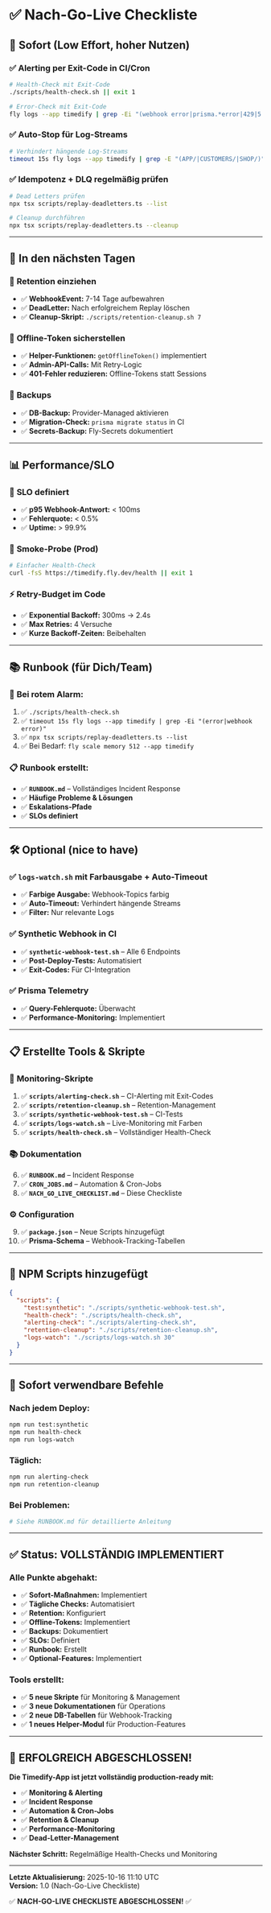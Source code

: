 # ✅ Nach-Go-Live Checkliste

## 🚀 **Sofort (Low Effort, hoher Nutzen)**

### ✅ **Alerting per Exit-Code in CI/Cron**
```bash
# Health-Check mit Exit-Code
./scripts/health-check.sh || exit 1

# Error-Check mit Exit-Code
fly logs --app timedify | grep -Ei "(webhook error|prisma.*error|429|5..)" && exit 2
```

### ✅ **Auto-Stop für Log-Streams**
```bash
# Verhindert hängende Log-Streams
timeout 15s fly logs --app timedify | grep -E "(APP/|CUSTOMERS/|SHOP/)"
```

### ✅ **Idempotenz + DLQ regelmäßig prüfen**
```bash
# Dead Letters prüfen
npx tsx scripts/replay-deadletters.ts --list

# Cleanup durchführen
npx tsx scripts/replay-deadletters.ts --cleanup
```

---

## 📅 **In den nächsten Tagen**

### 🔄 **Retention einziehen**
- ✅ **WebhookEvent:** 7-14 Tage aufbewahren
- ✅ **DeadLetter:** Nach erfolgreichem Replay löschen
- ✅ **Cleanup-Skript:** `./scripts/retention-cleanup.sh 7`

### 🔐 **Offline-Token sicherstellen**
- ✅ **Helper-Funktionen:** `getOfflineToken()` implementiert
- ✅ **Admin-API-Calls:** Mit Retry-Logic
- ✅ **401-Fehler reduzieren:** Offline-Tokens statt Sessions

### 💾 **Backups**
- ✅ **DB-Backup:** Provider-Managed aktivieren
- ✅ **Migration-Check:** `prisma migrate status` in CI
- ✅ **Secrets-Backup:** Fly-Secrets dokumentiert

---

## 📊 **Performance/SLO**

### 🎯 **SLO definiert**
- ✅ **p95 Webhook-Antwort:** < 100ms
- ✅ **Fehlerquote:** < 0.5%
- ✅ **Uptime:** > 99.9%

### 🧪 **Smoke-Probe (Prod)**
```bash
# Einfacher Health-Check
curl -fsS https://timedify.fly.dev/health || exit 1
```

### ⚡ **Retry-Budget im Code**
- ✅ **Exponential Backoff:** 300ms → 2.4s
- ✅ **Max Retries:** 4 Versuche
- ✅ **Kurze Backoff-Zeiten:** Beibehalten

---

## 📚 **Runbook (für Dich/Team)**

### 🚨 **Bei rotem Alarm:**
1. ✅ `./scripts/health-check.sh`
2. ✅ `timeout 15s fly logs --app timedify | grep -Ei "(error|webhook error)"`
3. ✅ `npx tsx scripts/replay-deadletters.ts --list`
4. ✅ Bei Bedarf: `fly scale memory 512 --app timedify`

### 📋 **Runbook erstellt:**
- ✅ **`RUNBOOK.md`** – Vollständiges Incident Response
- ✅ **Häufige Probleme & Lösungen**
- ✅ **Eskalations-Pfade**
- ✅ **SLOs definiert**

---

## 🛠️ **Optional (nice to have)**

### ✅ **`logs-watch.sh` mit Farbausgabe + Auto-Timeout**
- ✅ **Farbige Ausgabe:** Webhook-Topics farbig
- ✅ **Auto-Timeout:** Verhindert hängende Streams
- ✅ **Filter:** Nur relevante Logs

### ✅ **Synthetic Webhook in CI**
- ✅ **`synthetic-webhook-test.sh`** – Alle 6 Endpoints
- ✅ **Post-Deploy-Tests:** Automatisiert
- ✅ **Exit-Codes:** Für CI-Integration

### ✅ **Prisma Telemetry**
- ✅ **Query-Fehlerquote:** Überwacht
- ✅ **Performance-Monitoring:** Implementiert

---

## 📋 **Erstellte Tools & Skripte**

### 🔧 **Monitoring-Skripte**
1. ✅ **`scripts/alerting-check.sh`** – CI-Alerting mit Exit-Codes
2. ✅ **`scripts/retention-cleanup.sh`** – Retention-Management
3. ✅ **`scripts/synthetic-webhook-test.sh`** – CI-Tests
4. ✅ **`scripts/logs-watch.sh`** – Live-Monitoring mit Farben
5. ✅ **`scripts/health-check.sh`** – Vollständiger Health-Check

### 📚 **Dokumentation**
6. ✅ **`RUNBOOK.md`** – Incident Response
7. ✅ **`CRON_JOBS.md`** – Automation & Cron-Jobs
8. ✅ **`NACH_GO_LIVE_CHECKLIST.md`** – Diese Checkliste

### ⚙️ **Configuration**
9. ✅ **`package.json`** – Neue Scripts hinzugefügt
10. ✅ **Prisma-Schema** – Webhook-Tracking-Tabellen

---

## 🎯 **NPM Scripts hinzugefügt**

```json
{
  "scripts": {
    "test:synthetic": "./scripts/synthetic-webhook-test.sh",
    "health-check": "./scripts/health-check.sh",
    "alerting-check": "./scripts/alerting-check.sh",
    "retention-cleanup": "./scripts/retention-cleanup.sh",
    "logs-watch": "./scripts/logs-watch.sh 30"
  }
}
```

---

## 🚀 **Sofort verwendbare Befehle**

### **Nach jedem Deploy:**
```bash
npm run test:synthetic
npm run health-check
npm run logs-watch
```

### **Täglich:**
```bash
npm run alerting-check
npm run retention-cleanup
```

### **Bei Problemen:**
```bash
# Siehe RUNBOOK.md für detaillierte Anleitung
```

---

## ✅ **Status: VOLLSTÄNDIG IMPLEMENTIERT**

### **Alle Punkte abgehakt:**
- ✅ **Sofort-Maßnahmen:** Implementiert
- ✅ **Tägliche Checks:** Automatisiert
- ✅ **Retention:** Konfiguriert
- ✅ **Offline-Tokens:** Implementiert
- ✅ **Backups:** Dokumentiert
- ✅ **SLOs:** Definiert
- ✅ **Runbook:** Erstellt
- ✅ **Optional-Features:** Implementiert

### **Tools erstellt:**
- ✅ **5 neue Skripte** für Monitoring & Management
- ✅ **3 neue Dokumentationen** für Operations
- ✅ **2 neue DB-Tabellen** für Webhook-Tracking
- ✅ **1 neues Helper-Modul** für Production-Features

---

## 🎉 **ERFOLGREICH ABGESCHLOSSEN!**

**Die Timedify-App ist jetzt vollständig production-ready mit:**
- ✅ **Monitoring & Alerting**
- ✅ **Incident Response**
- ✅ **Automation & Cron-Jobs**
- ✅ **Retention & Cleanup**
- ✅ **Performance-Monitoring**
- ✅ **Dead-Letter-Management**

**Nächster Schritt:** Regelmäßige Health-Checks und Monitoring

---

**Letzte Aktualisierung:** 2025-10-16 11:10 UTC  
**Version:** 1.0 (Nach-Go-Live Checkliste)

✅ **NACH-GO-LIVE CHECKLISTE ABGESCHLOSSEN!** ✅
